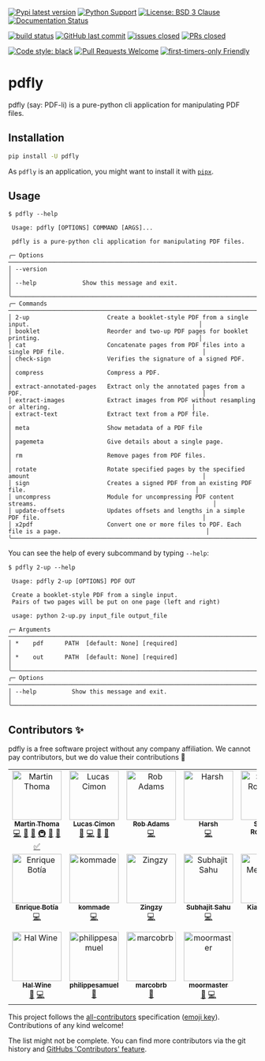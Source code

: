 [![Pypi latest version](https://img.shields.io/pypi/v/pdfly.svg)](https://pypi.org/pypi/pdfly#history)
[![Python Support](https://img.shields.io/pypi/pyversions/pdfly.svg)](https://pypi.org/project/pdfly/)
[![License: BSD 3 Clause](https://img.shields.io/badge/License-BSD%203%20Clause-blue.svg)](https://www.gnu.org/licenses/lgpl-3.0)
[![Documentation Status](https://readthedocs.org/projects/pdfly/badge/?version=latest)](https://pdfly.readthedocs.io/en/latest/?badge=latest)

[![build status](https://github.com/py-pdf/pdfly/workflows/CI/badge.svg)](https://github.com/py-pdf/pdfly/actions?query=branch%3Amain)
[![GitHub last commit](https://img.shields.io/github/last-commit/py-pdf/pdfly)](https://github.com/py-pdf/pdfly)
[![issues closed](https://img.shields.io/github/issues-closed/py-pdf/pdfly)](https://github.com/py-pdf/pdfly/issues)
[![PRs closed](https://img.shields.io/github/issues-pr-closed/py-pdf/pdfly)](https://github.com/py-pdf/pdfly/pulls)

[![Code style: black](https://img.shields.io/badge/code%20style-black-000000.svg)](https://github.com/psf/black)
[![Pull Requests Welcome](https://img.shields.io/badge/PRs-welcome-brightgreen.svg?style=flat)](http://makeapullrequest.com)
[![first-timers-only Friendly](https://img.shields.io/badge/first--timers--only-friendly-blue.svg)](http://www.firsttimersonly.com/)

# pdfly

pdfly (say: PDF-li) is a pure-python cli application for manipulating PDF files.

## Installation

```bash
pip install -U pdfly
```

As `pdfly` is an application, you might want to install it with [`pipx`](https://pypi.org/project/pipx/).

## Usage

```console
$ pdfly --help

 Usage: pdfly [OPTIONS] COMMAND [ARGS]...

 pdfly is a pure-python cli application for manipulating PDF files.

╭─ Options ────────────────────────────────────────────────────────────────────────────────────────────────────────────────╮
│ --version                                                                                                                │
│ --help             Show this message and exit.                                                                           │
╰──────────────────────────────────────────────────────────────────────────────────────────────────────────────────────────╯
╭─ Commands ───────────────────────────────────────────────────────────────────────────────────────────────────────────────╮
│ 2-up                      Create a booklet-style PDF from a single input.                                                │
│ booklet                   Reorder and two-up PDF pages for booklet printing.                                             │
│ cat                       Concatenate pages from PDF files into a single PDF file.                                       │
│ check-sign                Verifies the signature of a signed PDF.                                                        │
│ compress                  Compress a PDF.                                                                                │
│ extract-annotated-pages   Extract only the annotated pages from a PDF.                                                   │
│ extract-images            Extract images from PDF without resampling or altering.                                        │
│ extract-text              Extract text from a PDF file.                                                                  │
│ meta                      Show metadata of a PDF file                                                                    │
│ pagemeta                  Give details about a single page.                                                              │
│ rm                        Remove pages from PDF files.                                                                   │
│ rotate                    Rotate specified pages by the specified amount                                                 │
│ sign                      Creates a signed PDF from an existing PDF file.                                                │
│ uncompress                Module for uncompressing PDF content streams.                                                  │
│ update-offsets            Updates offsets and lengths in a simple PDF file.                                              │
│ x2pdf                     Convert one or more files to PDF. Each file is a page.                                         │
╰──────────────────────────────────────────────────────────────────────────────────────────────────────────────────────────╯
```

You can see the help of every subcommand by typing `--help`:

```console
$ pdfly 2-up --help

 Usage: pdfly 2-up [OPTIONS] PDF OUT

 Create a booklet-style PDF from a single input.
 Pairs of two pages will be put on one page (left and right)

 usage: python 2-up.py input_file output_file

╭─ Arguments ──────────────────────────────────────────────────────────────────────────╮
│ *    pdf      PATH  [default: None] [required]                                       │
│ *    out      PATH  [default: None] [required]                                       │
╰──────────────────────────────────────────────────────────────────────────────────────╯
╭─ Options ────────────────────────────────────────────────────────────────────────────╮
│ --help          Show this message and exit.                                          │
╰──────────────────────────────────────────────────────────────────────────────────────╯
```

## Contributors ✨

pdfly is a free software project without any company affiliation. We cannot pay
contributors, but we do value their contributions 🤗

<!-- ALL-CONTRIBUTORS-LIST:START - Do not remove or modify this section -->
<!-- prettier-ignore-start -->
<!-- markdownlint-disable -->
<table>
  <tbody>
    <tr>
      <td align="center" valign="top" width="20%"><a href="http://martin-thoma.com/"><img src="https://avatars.githubusercontent.com/u/1658117?v=4?s=100" width="100px;" alt="Martin Thoma"/><br /><sub><b>Martin Thoma</b></sub></a><br /><a href="https://github.com/py-pdf/pdfly/commits?author=MartinThoma" title="Code">💻</a> <a href="https://github.com/py-pdf/pdfly/commits?author=MartinThoma" title="Documentation">📖</a> <a href="#ideas-MartinThoma" title="Ideas, Planning, & Feedback">🤔</a> <a href="#infra-MartinThoma" title="Infrastructure (Hosting, Build-Tools, etc)">🚇</a> <a href="#maintenance-MartinThoma" title="Maintenance">🚧</a> <a href="#projectManagement-MartinThoma" title="Project Management">📆</a> <a href="#tutorial-MartinThoma" title="Tutorials">✅</a></td>
      <td align="center" valign="top" width="20%"><a href="https://chezsoi.org/lucas/blog/"><img src="https://avatars.githubusercontent.com/u/925560?v=4?s=100" width="100px;" alt="Lucas Cimon"/><br /><sub><b>Lucas Cimon</b></sub></a><br /><a href="https://github.com/py-pdf/pdfly/issues?q=author%3ALucas-C" title="Bug reports">🐛</a> <a href="https://github.com/py-pdf/pdfly/commits?author=Lucas-C" title="Code">💻</a> <a href="https://github.com/py-pdf/pdfly/commits?author=Lucas-C" title="Documentation">📖</a> <a href="#maintenance-Lucas-C" title="Maintenance">🚧</a></td>
      <td align="center" valign="top" width="20%"><a href="https://github.com/pastor-robert"><img src="https://avatars.githubusercontent.com/u/35646090?v=4?s=100" width="100px;" alt="Rob Adams"/><br /><sub><b>Rob Adams</b></sub></a><br /><a href="https://github.com/py-pdf/pdfly/commits?author=pastor-robert" title="Code">💻</a></td>
      <td align="center" valign="top" width="20%"><a href="https://github.com/Kaos599"><img src="https://avatars.githubusercontent.com/u/115716485?v=4?s=100" width="100px;" alt="Harsh "/><br /><sub><b>Harsh </b></sub></a><br /><a href="https://github.com/py-pdf/pdfly/commits?author=Kaos599" title="Code">💻</a></td>
      <td align="center" valign="top" width="20%"><a href="https://github.com/srogmann"><img src="https://avatars.githubusercontent.com/u/59577610?v=4?s=100" width="100px;" alt="Sascha Rogmann"/><br /><sub><b>Sascha Rogmann</b></sub></a><br /><a href="https://github.com/py-pdf/pdfly/commits?author=srogmann" title="Code">💻</a></td>
    </tr>
    <tr>
      <td align="center" valign="top" width="20%"><a href="https://github.com/ebotiab"><img src="https://avatars.githubusercontent.com/u/62219950?v=4?s=100" width="100px;" alt="Enrique Botía"/><br /><sub><b>Enrique Botía</b></sub></a><br /><a href="https://github.com/py-pdf/pdfly/commits?author=ebotiab" title="Code">💻</a></td>
      <td align="center" valign="top" width="20%"><a href="https://github.com/kommade"><img src="https://avatars.githubusercontent.com/u/99523586?v=4?s=100" width="100px;" alt="kommade"/><br /><sub><b>kommade</b></sub></a><br /><a href="https://github.com/py-pdf/pdfly/commits?author=kommade" title="Code">💻</a></td>
      <td align="center" valign="top" width="20%"><a href="https://spoo.me/"><img src="https://avatars.githubusercontent.com/u/90309290?v=4?s=100" width="100px;" alt="Zingzy"/><br /><sub><b>Zingzy</b></sub></a><br /><a href="https://github.com/py-pdf/pdfly/commits?author=Zingzy" title="Code">💻</a></td>
      <td align="center" valign="top" width="20%"><a href="https://wolfram77.github.io"><img src="https://avatars.githubusercontent.com/u/3179612?v=4?s=100" width="100px;" alt="Subhajit Sahu"/><br /><sub><b>Subhajit Sahu</b></sub></a><br /><a href="https://github.com/py-pdf/pdfly/commits?author=wolfram77" title="Code">💻</a></td>
      <td align="center" valign="top" width="20%"><a href="https://www.kianmeng.org"><img src="https://avatars.githubusercontent.com/u/134518?v=4?s=100" width="100px;" alt="Kian-Meng Ang"/><br /><sub><b>Kian-Meng Ang</b></sub></a><br /><a href="#ideas-kianmeng" title="Ideas, Planning, & Feedback">🤔</a></td>
    </tr>
    <tr>
      <td align="center" valign="top" width="20%"><a href="https://github.com/hwine"><img src="https://avatars.githubusercontent.com/u/132412?v=4?s=100" width="100px;" alt="Hal Wine"/><br /><sub><b>Hal Wine</b></sub></a><br /><a href="https://github.com/py-pdf/pdfly/issues?q=author%3Ahwine" title="Bug reports">🐛</a> <a href="https://github.com/py-pdf/pdfly/commits?author=hwine" title="Code">💻</a></td>
      <td align="center" valign="top" width="20%"><a href="https://github.com/philippesamuel"><img src="https://avatars.githubusercontent.com/u/32560769?v=4?s=100" width="100px;" alt="philippesamuel"/><br /><sub><b>philippesamuel</b></sub></a><br /><a href="https://github.com/py-pdf/pdfly/commits?author=philippesamuel" title="Documentation">📖</a></td>
      <td align="center" valign="top" width="20%"><a href="https://github.com/marcobrb"><img src="https://avatars.githubusercontent.com/u/219329309?v=4?s=100" width="100px;" alt="marcobrb"/><br /><sub><b>marcobrb</b></sub></a><br /><a href="https://github.com/py-pdf/pdfly/commits?author=marcobrb" title="Documentation">📖</a></td>
      <td align="center" valign="top" width="20%"><a href="https://github.com/moormaster"><img src="https://avatars.githubusercontent.com/u/2452695?v=4?s=100" width="100px;" alt="moormaster"/><br /><sub><b>moormaster</b></sub></a><br /><a href="https://github.com/py-pdf/pdfly/commits?author=moormaster" title="Documentation">📖</a> <a href="https://github.com/py-pdf/pdfly/commits?author=moormaster" title="Code">💻</a></td>
    </tr>
  </tbody>
</table>

<!-- markdownlint-restore -->
<!-- prettier-ignore-end -->

<!-- ALL-CONTRIBUTORS-LIST:END -->

This project follows the [all-contributors](https://github.com/all-contributors/all-contributors) specification
([emoji key](https://allcontributors.org/docs/en/emoji-key)).
Contributions of any kind welcome!

The list might not be complete. You can find more contributors via the git
history and [GitHubs 'Contributors' feature](https://github.com/py-pdf/pdfly/graphs/contributors).
